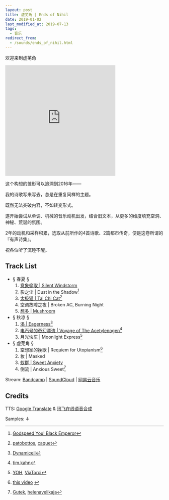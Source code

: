 ```yaml
---
layout: post
title: 虚芜角 | Ends of Nihil
date: 2019-01-02
last_modified_at: 2019-07-13
tags:
  - 音乐
redirect_from:
  - /sounds/ends_of_nihil.html
---
```

欢迎来到虚芜角

<iframe style="border: 0; width: 350px; height: 350px;" src="https://bandcamp.com/EmbeddedPlayer/album=520012298/size=large/bgcol=ffffff/linkcol=4ec5ec/minimal=true/transparent=true/" seamless><a href="https://feeshy.bandcamp.com/album/ends-of-nihil">ends of nihil by feeshy</a></iframe>

这个构想的雏形可以追溯到2016年——

我的诗歌写来写去，总是在重复同样的主题。

既然无法突破内容，不如转变形式。

遂开始尝试从单调、机械的音乐动机出发，结合旧文本，从更多的维度填充空洞、神秘、荒诞的氛围。

2年的动机和采样积累，选取从前所作的4首诗歌、2篇都市传奇，便是这卷所谓的『有声诗集』。

祝各位听了沉睡不醒。

## Track List

- § 春夏 §
	1.  [意象偷取 | Silent Windstorm](/poetry/gloom/silent-windstorm)
	2.  影之尘 | Dust in the Shadow[^2]
	3.  [太极猫 | Tai Chi Cat](/prose/taichicat)[^3]
	4.  空调故障之夜 | Broken AC, Burning Night
	5.  [想多 | Mushroom](/poetry/freak/mushroom)
- § 秋凉 §
	1.  [渴 | Eagerness](/poetry/gloom/eagerness)[^6]
	2.  [电石号的奇幻漂流 | Voyage of The Acetylenogen](/prose/voyage)[^7]
	3.  月光快车 | Moonlight Express[^8]
- § 虚芜角 §
	1.  空想家的挽歌 | Requiem for Utopianism[^9]
	2.   妆 | Masked
	3.   [蚁群 | Sweet Anxiety](/poetry/gloom/sweet_anxiety)
	4.   倒流 | Anxious Sweet[^12]

Stream: [Bandcamp](https://feeshy.bandcamp.com/album/ends-of-nihil) | [SoundCloud](https://soundcloud.com/feeshy_cn/sets/ends-of-nihil) | [网易云音乐](https://music.163.com/album?id=121813745)

## Credits

TTS: [Google Translate](https://translate.google.com/) & [讯飞在线语音合成](https://www.xfyun.cn/services/online_tts)

Samples: ↓

[^2]: [Godspeed You! Black Emperor](https://www.last.fm/music/Godspeed+You!+Black+Emperor/_/%5BGlockenspiel+Duet+Recorded+On+A+Campsite+In+Rhinebeck,+N.y.%5D)

[^3]: [patobottos](https://freesound.org/s/178504/), [caquet](https://freesound.org/s/221164/)

[^6]: [Dynamicell](https://freesound.org/s/17548/)

[^7]: [tim.kahn](https://freesound.org/s/197714/)

[^8]: [YOH](https://freesound.org/s/170866/), [ViaTorci](https://freesound.org/s/66789/)

[^9]: [this video](https://youtu.be/3ZxjV0s2CrA) 

[^12]: [Gutek](https://freesound.org/s/385646/), [helenavelikaja](https://freesound.org/s/361923/)